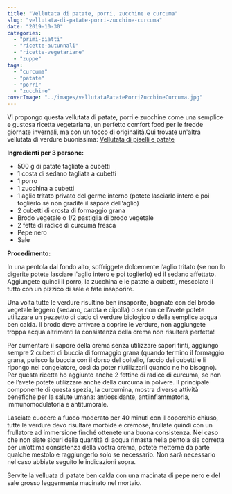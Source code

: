 ```yaml
---
title: "Vellutata di patate, porri, zucchine e curcuma"
slug: "vellutata-di-patate-porri-zucchine-curcuma"
date: "2019-10-30"
categories: 
  - "primi-piatti"
  - "ricette-autunnali"
  - "ricette-vegetariane"
  - "zuppe"
tags: 
  - "curcuma"
  - "patate"
  - "porri"
  - "zucchine"
coverImage: "../images/vellutataPatatePorriZucchineCurcuma.jpg"
---
```


Vi propongo questa vellutata di patate, porri e zucchine come una semplice e gustosa ricetta vegetariana, un perfetto comfort food per le fredde giornate invernali, ma con un tocco di originalità.Qui trovate un'altra vellutata di verdure buonissima: [Vellutata di piselli e patate](https://cucinadalnord.it/vellutata-di-piselli-e-patate/)

**Ingredienti per 3 persone:**

- 500 g di patate tagliate a cubetti
- 1 costa di sedano tagliata a cubetti
- 1 porro
- 1 zucchina a cubetti
- 1 aglio tritato privato del germe interno (potete lasciarlo intero e poi toglierlo se non gradite il sapore dell'aglio)
- 2 cubetti di crosta di formaggio grana
- Brodo vegetale o 1/2 pastiglia di brodo vegetale
- 2 fette di radice di curcuma fresca
- Pepe nero
- Sale

**Procedimento:**

In una pentola dal fondo alto, soffriggete dolcemente l’aglio tritato (se non lo digerite potete lasciare l'aglio intero e poi toglierlo) ed il sedano affettato. Aggiungete quindi il porro, la zucchina e le patate a cubetti, mescolate il tutto con un pizzico di sale e fate insaporire.

Una volta tutte le verdure risultino ben insaporite, bagnate con del brodo vegetale leggero (sedano, carota e cipolla) o se non ce l’avete potete utilizzare un pezzetto di dado di verdure biologico o della semplice acqua ben calda. Il brodo deve arrivare a coprire le verdure, non aggiungete troppa acqua altrimenti la consistenza della crema non risulterà perfetta!

Per aumentare il sapore della crema senza utilizzare sapori finti, aggiungo sempre 2 cubetti di buccia di formaggio grana (quando termino il formaggio grana, pulisco la buccia con il dorso del coltello, faccio dei cubetti e li ripongo nel congelatore, così da poter riutilizzarli quando ne ho bisogno). Per questa ricetta ho aggiunto anche 2 fettine di radice di curcuma, se non ce l’avete potete utilizzare anche della curcuma in polvere. Il principale componente di questa spezia, la curcumina, mostra diverse attività benefiche per la salute umana: antiossidante, antiinfiammatoria, immunomodulatoria e antitumorale.

Lasciate cuocere a fuoco moderato per 40 minuti con il coperchio chiuso, tutte le verdure devo risultare morbide e cremose, frullate quindi con un frullatore ad immersione finché ottenete una buona consistenza. Nel caso che non siate sicuri della quantità di acqua rimasta nella pentola sia corretta per un’ottima consistenza della vostra crema, potete metterne da parte qualche mestolo e raggiungerlo solo se necessario. Non sarà necessario nel caso abbiate seguito le indicazioni sopra.

Servite la velluata di patate ben calda con una macinata di pepe nero e del sale grosso leggermente macinato nel mortaio.

